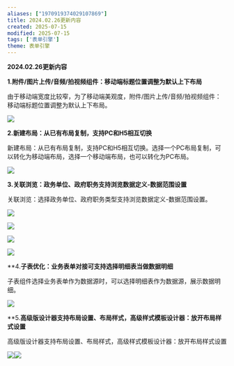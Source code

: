 ```yaml
---
aliases: ["1970919374029107869"]
title: 2024.02.26更新内容
created: 2025-07-15
modified: 2025-07-15
tags: ['表单引擎']
theme: 表单引擎
---
```


**2024.02.26更新内容**

**1.附件/图片上传/音频/拍视频组件：移动端标题位置调整为默认上下布局**

由于移动端宽度比较窄，为了移动端美观度，附件/图片上传/音频/拍视频组件：移动端标题位置调整为默认上下布局。

![](afaf625a9abd9b733ff97191677e0a95.jpg)

**2.新建布局：从已有布局复制，支持PC和H5相互切换**

新建布局：从已有布局复制，支持PC和H5相互切换。选择一个PC布局复制，可以转化为移动端布局，选择一个移动端布局，也可以转化为PC布局。

![](b1266e619f2228cef619ec38f6c3b141.jpg)

**3.关联浏览：政务单位、政府职务支持浏览数据定义-数据范围设置**

关联浏览：选择政务单位、政府职务类型支持浏览数据定义-数据范围设置。

![](004318e0e71d46f2054e008f2398a360.jpg)

![](ecfecea44e5abc5dc52291b361cd33d2.jpg)

![](5129d42c7ba6293c99daff9d2e915155.jpg)

![](08b680d18ec473ce34a6019b23ff0e09.jpg)

**4.**子表优化：业务表单对接可支持选择明细表当做数据明细**

子表组件选择业务表单作为数据源时，可以选择明细表作为数据源，展示数据明细。

![](c463997a30c5e4adb322a6dfb2a41903.jpg)

**5.**高级版设计器支持布局设置、布局样式，高级样式模板设计器：放开布局样式设置**

高级版设计器支持布局设置、布局样式，高级样式模板设计器：放开布局样式设置

![](ea5f71e088096daf716282b820d796fb.jpg)![](fe8aa3f4fb2c4fd77abaacb820ddbae6.jpg)